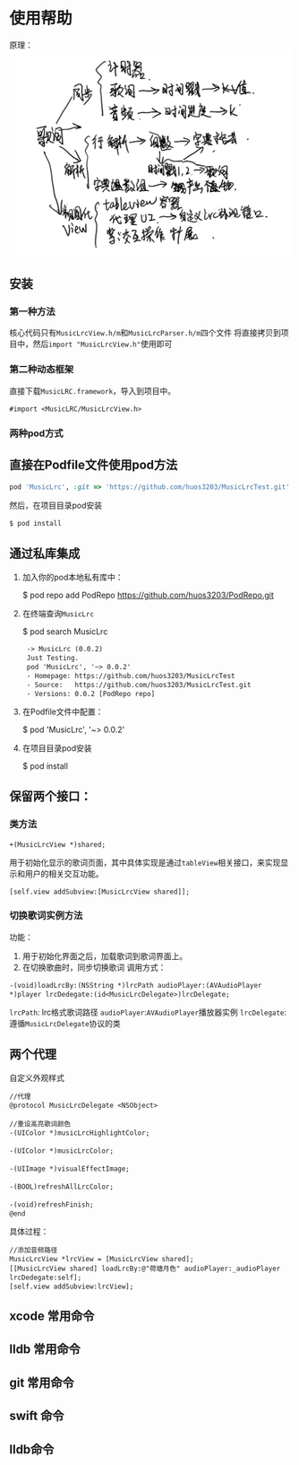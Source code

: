 # 使用帮助
原理：
![](LrcTest/daotuu.jpg)
## 安装



### 第一种方法
核心代码只有`MusicLrcView.h/m`和`MusicLrcParser.h/m`四个文件
将直接拷贝到项目中，然后`import "MusicLrcView.h"`使用即可

### 第二种动态框架
直接下载`MusicLRC.framework`，导入到项目中。
```
#import <MusicLRC/MusicLrcView.h>
```

### 两种pod方式 

直接在Podfile文件使用pod方法
---
```ruby
pod 'MusicLrc', :git => 'https://github.com/huos3203/MusicLrcTest.git'
```
然后，在项目目录pod安装
```ruby 
$ pod install
```

通过私库集成
---
1. 加入你的pod本地私有库中：

    $ pod repo add PodRepo https://github.com/huos3203/PodRepo.git
2. 在终端查询`MusicLrc`

    $ pod search MusicLrc

        -> MusicLrc (0.0.2)
        Just Testing.
        pod 'MusicLrc', '~> 0.0.2'
        - Homepage: https://github.com/huos3203/MusicLrcTest
        - Source:   https://github.com/huos3203/MusicLrcTest.git
        - Versions: 0.0.2 [PodRepo repo]
3. 在Podfile文件中配置：

    $ pod 'MusicLrc', '~> 0.0.2'
4. 在项目目录pod安装

    $ pod install

## 保留两个接口：
### 类方法
```objc
+(MusicLrcView *)shared;
```
用于初始化显示的歌词页面，其中具体实现是通过`tableView`相关接口，来实现显示和用户的相关交互功能。
```objc
[self.view addSubview:[MusicLrcView shared]];
```
### 切换歌词实例方法
功能：
1. 用于初始化界面之后，加载歌词到歌词界面上。
2. 在切换歌曲时，同步切换歌词
调用方式：
```objc
-(void)loadLrcBy:(NSString *)lrcPath audioPlayer:(AVAudioPlayer *)player lrcDedegate:(id<MusicLrcDelegate>)lrcDelegate;
```
`lrcPath`: lrc格式歌词路径
`audioPlayer`:`AVAudioPlayer`播放器实例
`lrcDelegate`:遵循`MusicLrcDelegate`协议的类
## 两个代理
自定义外观样式
```objc
//代理
@protocol MusicLrcDelegate <NSObject>

//重设高亮歌词颜色
-(UIColor *)musicLrcHighlightColor;

-(UIColor *)musicLrcColor;

-(UIImage *)visualEffectImage;

-(BOOL)refreshAllLrcColor;

-(void)refreshFinish;
@end
```


具体过程：
```objc
//添加音频路径
MusicLrcView *lrcView = [MusicLrcView shared];
[[MusicLrcView shared] loadLrcBy:@"荷塘月色" audioPlayer:_audioPlayer lrcDedegate:self];
[self.view addSubview:lrcView];

```


## xcode 常用命令

## lldb 常用命令

## git 常用命令

## swift 命令
## lldb命令


